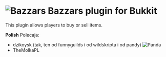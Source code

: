 # ![Bazzars](http://i.imgur.com/e5o2dj9.png) Bazzars plugin for Bukkit

This plugin allows players to buy or sell items.

__Polish__
Polecaja:
* dzikoysk (tak, ten od funnyguilds i od wildskripta i od pandy) ![Panda](http://screenshu.com/static/uploads/temporary/0j/vg/ze/p2n3gr.jpg)
* TheMolkaPL

